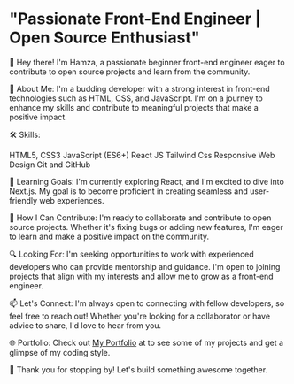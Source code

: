 # "Passionate Front-End Engineer | Open Source Enthusiast"

👋 Hey there! I'm Hamza, a passionate beginner front-end engineer eager to contribute to open source projects and learn from the community.

🚀 About Me:
I'm a budding developer with a strong interest in front-end technologies such as HTML, CSS, and JavaScript. I'm on a journey to enhance my skills and contribute to meaningful projects that make a positive impact.

🛠️ Skills:

HTML5, CSS3
JavaScript (ES6+)
React JS
Tailwind Css
Responsive Web Design
Git and GitHub

🌱 Learning Goals:
I'm currently exploring React, and I'm excited to dive into Next.js. My goal is to become proficient in creating seamless and user-friendly web experiences.

🤝 How I Can Contribute:
I'm ready to collaborate and contribute to open source projects. Whether it's fixing bugs or adding new features, I'm eager to learn and make a positive impact on the community.

🔍 Looking For:
I'm seeking opportunities to work with experienced developers who can provide mentorship and guidance. I'm open to joining projects that align with my interests and allow me to grow as a front-end engineer.

📫 Let's Connect:
I'm always open to connecting with fellow developers, so feel free to reach out! Whether you're looking for a collaborator or have advice to share, I'd love to hear from you.

🌐 Portfolio:
Check out [My Portfolio](https://hamza-mansour-portfolio.vercel.app/) at  to see some of my projects and get a glimpse of my coding style.

🙏 Thank you for stopping by! Let's build something awesome together.

